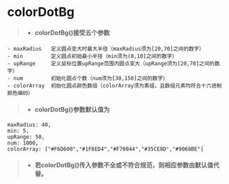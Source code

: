 # colorDotBg

>* #### colorDotBg()接受五个参数
    - maxRadius   定义圆点变大时最大半径（maxRadius须为[20,70]之间的数字） 
    - min         定义圆点初始最小半径（min须为(0,10]之间的数字）
    - upRange     定义鼠标位置upRange范围内圆点变大（upRange须为[20,70]之间的数字）
    - num         初始化圆点个数（num须为[30,150]之间的数字）
    - colorArray  初始化圆点颜色数组（colorArray须为素组，且数组元素均符合十六进制颜色编码）

>* #### colorDotBg()参数默认值为    
    maxRadius: 40,  
    min: 5,         
    upRange: 50,   
    num: 1000,     
    colorArray: ["#F6D600","#1F6ED4","#F70044","#35CE8D","#9068BE"]

>* #### 若colorDotBg()传入参数不全或不符合规范，则相应参数由默认值代替。